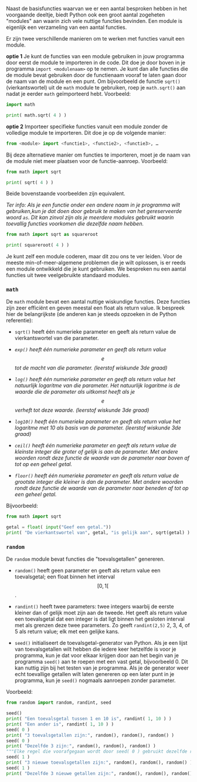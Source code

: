 Naast de basisfuncties waarvan we er een aantal besproken hebben in het
voorgaande deeltje, biedt Python ook een groot
aantal zogeheten "modules" aan waarin zich vele nuttige functies bevinden.
Een module is eigenlijk een verzameling van een aantal functies.

Er zijn twee verschillende manieren om te werken met functies vanuit een module.

**optie 1**
Je kunt de functies van een module gebruiken in jouw programma door eerst de module
te importeren in de code. Dit doe je door boven in je programma `import <modulenaam>`
op te nemen. Je kunt dan alle functies die de module bevat
gebruiken door de functienaam vooraf te laten gaan door de naam van de module en een
punt. Om bijvoorbeeld de functie `sqrt()` (vierkantswortel) uit de `math` module te
gebruiken, roep je `math.sqrt()` aan nadat je eerder `math` geïmporteerd hebt.
Voorbeeld:

```python
import math

print( math.sqrt( 4 ) )
```

**optie 2**
Importeer specifieke functies vanuit een module zonder de volledige module te importeren. Dit doe je op de volgende manier:  

```python
from <module> import <functie1>, <functie2>, <functie3>, …
```
  
Bij deze alternatieve manier om functies te importeren, moet je
de naam van de module niet meer plaatsen voor de functie-aanroep.
Voorbeeld:

```python
from math import sqrt

print( sqrt( 4 ) )
```

Beide bovenstaande voorbeelden zijn equivalent.

*Ter info: Als je een functie onder een andere naam in je programma wilt gebruiken,kun je dat doen door gebruik te maken van het gereserveerde woord `as`. Dit kan zinvol zijn als je meerdere modules gebruikt waarin toevallig functies voorkomen die dezelfde naam hebben.*

```python
from math import sqrt as squareroot

print( squareroot( 4 ) )
```

Je kunt zelf een module coderen, maar dit zou ons te ver leiden.
Voor de meeste min-of-meer-algemene problemen die je wilt oplossen,
is er reeds een module ontwikkeld die je kunt gebruiken. We bespreken
nu een aantal functies uit twee veelgebruikte standaard modules.

### `math`

De `math` module bevat een aantal nuttige wiskundige functies. Deze
functies zijn zeer efficiënt en geven meestal een float als return value.
Ik bespreek hier de belangrijkste (de anderen kan je steeds opzoeken in de Python
referentie):

-   `sqrt()` heeft één numerieke parameter en geeft als return value de
    vierkantswortel van die parameter.

-   *`exp()` heeft één numerieke parameter en geeft als return value $$e$$ tot de macht van die parameter. (leerstof wiskunde 3de graad)*

-   *`log()` heeft één numerieke parameter en geeft als return value het natuurlijk logaritme van die parameter. Het natuurlijk logaritme is de waarde die de parameter als uitkomst heeft als je $$e$$ verheft tot deze waarde. (leerstof wiskunde 3de graad)*

-   *`log10()` heeft één numerieke parameter en geeft als return value het logaritme met 10 als basis van de parameter. (leerstof wiskunde 3de graad)*

-   *`ceil()` heeft één numerieke parameter en geeft als return value de kleinste integer die groter of gelijk is aan de parameter. Met andere woorden rondt deze functie de waarde van de parameter naar boven af tot op een geheel getal.*

-   *`floor()` heeft één numerieke parameter en geeft als return value de grootste integer die kleiner is dan de parameter. Met andere woorden rondt deze functie de waarde van de parameter naar beneden af tot op een geheel getal.*

Bijvoorbeeld:

```python
from math import sqrt

getal = float( input("Geef een getal."))
print( "De vierkantswortel van", getal, "is gelijk aan", sqrt(getal) )
```

### `random`

De `random` module bevat functies die "toevalsgetallen" genereren.

-   `random()` heeft geen parameter en geeft als return value een toevalsgetal;
    een float binnen het interval $$[0,1[$$.

-   `randint()` heeft twee parameters: twee integers waarbij de
    eerste kleiner dan of gelijk moet zijn aan de tweede. Het
    geeft als return value een toevalsgetal dat een integer is dat ligt binnen het
    gesloten interval met als grenzen deze twee parameters. Zo geeft `randint(2,5)`
    2, 3, 4, of 5 als return value; elk met een gelijke kans.

-   `seed()` initialiseert de toevalsgetal-generator van Python. Als je
    een lijst van toevalsgetallen wilt hebben die iedere keer hetzelfde
    is voor je programma, kun je dat voor elkaar krijgen door aan het
    begin van je programma `seed()` aan te roepen met een vast getal,
    bijvoorbeeld 0. Dit kan nuttig zijn bij het testen van je programma.
    Als je de generator weer echt toevallige getallen wilt laten
    genereren op een later punt in je programma, kun je `seed()`
    nogmaals aanroepen zonder parameter.

Voorbeeld:

```python
from random import random, randint, seed

seed()
print( "Een toevalsgetal tussen 1 en 10 is", randint( 1, 10 ) )
print( "Een ander is", randint( 1, 10 ) )
seed( 0 )
print( "3 toevalsgetallen zijn:", random(), random(), random() )
seed( 0 )
print( "Dezelfde 3 zijn:", random(), random(), random() )
"""Elke regel die voorafgegaan wordt door seed( 0 ) gebruikt dezelfde reeks getallen. Door het getal te veranderen tussen de haakjes, genereer je een nieuwe reeks getallen die je opnieuw kan oproepen. """ 
seed( 1 )
print( "3 nieuwe toevalsgetallen zijn:", random(), random(), random() )
seed( 1 )
print( "Dezelfde 3 nieuwe getallen zijn:", random(), random(), random() )
```
